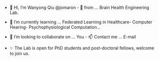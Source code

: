 - 👋 Hi, I’m Wanyong Qiu @jomaron - 👀 from ... Brain Health Engineering Lab. 
- 🌱 I’m currently learning ... Federated Learning in Healthcare- Computer Hearing- Psychophysiological Computation...
- 💞️ I’m looking to collaborate on ... You - 📫 Contact me ... E-mail

- ✨ The Lab is open for PhD students and post-doctoral fellows, welcome to join us.
<!---
jomaron/jomaron is a ✨ special ✨ repository because its `README.md` (this file) appears on your GitHub profile.
You can click the Preview link to take a look at your changes.
--->
